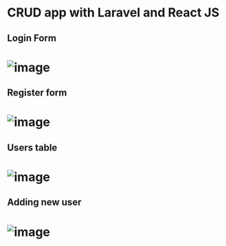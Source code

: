 # CRUD app with Laravel and React JS

## Login Form
# ![image](https://github.com/NowakBartlomiej/crud-react-laravel/assets/108576928/2dbe92a0-84f0-4a7f-8041-0a015e5a67e9)

## Register form
# ![image](https://github.com/NowakBartlomiej/crud-react-laravel/assets/108576928/48adddbd-c713-44c1-a9a0-a8ff945809f7)

## Users table
# ![image](https://github.com/NowakBartlomiej/crud-react-laravel/assets/108576928/ad9944e6-f775-465b-a636-927bff6f5da6)

## Adding new user
# ![image](https://github.com/NowakBartlomiej/crud-react-laravel/assets/108576928/4179e9c1-07df-40d4-b8bc-3697ad964ba0)

